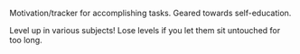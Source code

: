 Motivation/tracker for accomplishing tasks. Geared towards self-education.

Level up in various subjects! Lose levels if you let them sit untouched for too long.
